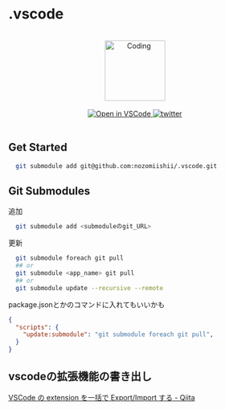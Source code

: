 # .vscode

<!-- Main Image -->
<br>
<div align="center">
  <img src="https://media.giphy.com/media/SS8CV2rQdlYNLtBCiF/giphy.gif" alt="Coding" width="120"/>
</div>
<br>

<!-- shields -->
<div align="center">
  <a target="_blank" href="https://open.vscode.dev/nozomiishii/dev">
    <img alt="Open in VSCode" src="https://img.shields.io/static/v1?logo=visualstudiocode&label=&message=Open%20in%20VSCode&labelColor=2c2c32&color=007acc&logoColor=007acc">
  </a>
  <a target="_blank" href="https://twitter.com/nozomiishii_dev">
    <img alt="twitter" src="https://img.shields.io/twitter/follow/nozomiishii_dev?style=social&label=Follow">
  </a>
</div>
<br>

## Get Started

```sh
  git submodule add git@github.com:nozomiishii/.vscode.git
```

## Git Submodules

追加

```sh
  git submodule add <submoduleのgit_URL>　
```

更新

```sh
  git submodule foreach git pull
  ## or
  git submodule <app_name> git pull
  ## or
  git submodule update --recursive --remote
```

package.jsonとかのコマンドに入れてもいいかも

```json
{
  "scripts": {
    "update:submodule": "git submodule foreach git pull",
  }
}

```

## vscodeの拡張機能の書き出し

[VSCode の extension を一括で Export/Import する - Qiita](https://qiita.com/kent-u/items/0f6de3f7526a1ec7eb7e)

